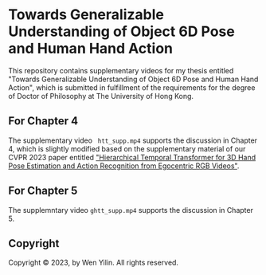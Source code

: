 
# Towards Generalizable Understanding of Object 6D Pose and Human Hand Action

This repository contains supplementary videos for my thesis entitled "Towards Generalizable Understanding of Object 6D Pose and Human Hand Action", which is submitted in fulfillment of the requirements for the degree of Doctor of Philosophy at The University of Hong Kong.


## For Chapter 4

The supplementary video ``` htt_supp.mp4``` supports the discussion in Chapter 4, which is slightly modified based on the supplementary material of our CVPR 2023 paper entitled ["Hierarchical Temporal Transformer for 3D Hand Pose Estimation and Action Recognition from Egocentric RGB Videos"](https://github.com/fylwen/HTT).

## For Chapter 5
The supplemntary video ```ghtt_supp.mp4``` supports the discussion in Chapter 5.



## Copyright
Copyright &copy; 2023, by Wen Yilin.
All rights reserved.